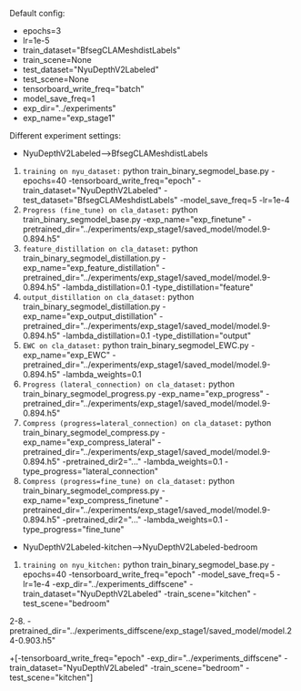Default config:

- epochs=3
- lr=1e-5
- train_dataset="BfsegCLAMeshdistLabels"
- train_scene=None
- test_dataset="NyuDepthV2Labeled"
- test_scene=None
- tensorboard_write_freq="batch"
- model_save_freq=1
- exp_dir="../experiments"
- exp_name="exp_stage1"

Different experiment settings:

- NyuDepthV2Labeled-->BfsegCLAMeshdistLabels

1. `training on nyu_dataset:` python train_binary_segmodel_base.py -epochs=40 -tensorboard_write_freq="epoch" -train_dataset="NyuDepthV2Labeled" -test_dataset="BfsegCLAMeshdistLabels" -model_save_freq=5 -lr=1e-4
2. `Progress (fine_tune) on cla_dataset:` python train_binary_segmodel_base.py -exp_name="exp_finetune" -pretrained_dir="../experiments/exp_stage1/saved_model/model.9-0.894.h5"
3. `feature_distillation on cla_dataset:` python train_binary_segmodel_distillation.py -exp_name="exp_feature_distillation" -pretrained_dir="../experiments/exp_stage1/saved_model/model.9-0.894.h5" -lambda_distillation=0.1 -type_distillation="feature"
4. `output_distillation on cla_dataset:` python train_binary_segmodel_distillation.py -exp_name="exp_output_distillation" -pretrained_dir="../experiments/exp_stage1/saved_model/model.9-0.894.h5" -lambda_distillation=0.1 -type_distillation="output"
5. `EWC on cla_dataset:` python train_binary_segmodel_EWC.py -exp_name="exp_EWC" -pretrained_dir="../experiments/exp_stage1/saved_model/model.9-0.894.h5" -lambda_weights=0.1
6. `Progress (lateral_connection) on cla_dataset:` python train_binary_segmodel_progress.py -exp_name="exp_progress" -pretrained_dir="../experiments/exp_stage1/saved_model/model.9-0.894.h5"
7. `Compress (progress=lateral_connection) on cla_dataset:` python train_binary_segmodel_compress.py -exp_name="exp_compress_lateral" -pretrained_dir="../experiments/exp_stage1/saved_model/model.9-0.894.h5" -pretrained_dir2="..." -lambda_weights=0.1 -type_progress="lateral_connection"
8. `Compress (progress=fine_tune) on cla_dataset:` python train_binary_segmodel_compress.py -exp_name="exp_compress_finetune" -pretrained_dir="../experiments/exp_stage1/saved_model/model.9-0.894.h5" -pretrained_dir2="..." -lambda_weights=0.1 -type_progress="fine_tune"

- NyuDepthV2Labeled-kitchen-->NyuDepthV2Labeled-bedroom

1. `training on nyu_kitchen:` python train_binary_segmodel_base.py -epochs=40 -tensorboard_write_freq="epoch" -model_save_freq=5 -lr=1e-4 -exp_dir="../experiments_diffscene" -train_dataset="NyuDepthV2Labeled" -train_scene="kitchen" -test_scene="bedroom"

2-8. -pretrained_dir="../experiments_diffscene/exp_stage1/saved_model/model.24-0.903.h5"

+[-tensorboard_write_freq="epoch" -exp_dir="../experiments_diffscene" -train_dataset="NyuDepthV2Labeled" -train_scene="bedroom" -test_scene="kitchen"]

